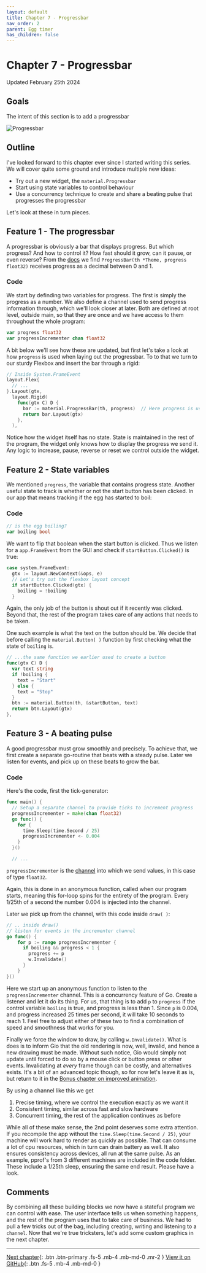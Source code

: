 ```yaml
---
layout: default
title: Chapter 7 - Progressbar
nav_order: 2
parent: Egg timer
has_children: false
---
```


# Chapter 7 - Progressbar

Updated February 25th 2024

## Goals

The intent of this section is to add a progressbar

![Progressbar](07_progressbar.gif)

## Outline

I've looked forward to this chapter ever since I started writing this series. We will cover quite some ground and introduce multiple new ideas:

- Try out a new widget, the `material.Progressbar`
- Start using state variables to control behaviour
- Use a concurrency technique to create and share a beating pulse that progresses the progressbar

Let's look at these in turn pieces.

## Feature 1 - The progressbar

A progressbar is obviously a bar that displays progress. But which progress? And how to control it? How fast should it grow, can it pause, or even reverse? From the [docs](https://pkg.go.dev/gioui.org/widget/material?utm_source=gopls#ProgressBar) we find `ProgressBar(th *Theme, progress float32)` receives progress as a decimal between 0 and 1.

### Code

We start by definding two variables for progress. The first is simply the progress as a number. We also define a channel used to send progress information through, which we'll look closer at later. Both are defined at root level, outside main, so that they are once and we have access to them throughout the whole program:

```go
var progress float32
var progressIncrementer chan float32
```

A bit below we'll see how these are updated, but first let's take a look at how `progress` is used when laying out the progressbar. To to that we turn to our sturdy Flexbox and insert the bar through a rigid:

```go
// Inside System.FrameEvent
layout.Flex{
  // ...
}.Layout(gtx,
  layout.Rigid(
    func(gtx C) D {
      bar := material.ProgressBar(th, progress)  // Here progress is used
      return bar.Layout(gtx)
    },
  ),

```

Notice how the widget itself has no state. State is maintained in the rest of the program, the widget only knows how to display the progress we send it. Any logic to increase, pause, reverse or reset we control outside the widget.

## Feature 2 - State variables

We mentioned `progress`, the variable that contains progress state. Another useful state to track is whether or not the start button has been clicked. In our app that means tracking if the egg has started to boil:

### Code

```go
// is the egg boiling?
var boiling bool
```
We want to flip that boolean when the start button is clicked. Thus we listen for a `app.FrameEvent` from the GUI and check if `startButton.Clicked()` is true:

```go
case system.FrameEvent:
  gtx := layout.NewContext(&ops, e)
  // Let's try out the flexbox layout concept
  if startButton.Clicked(gtx) {
    boiling = !boiling
  }
```

Again, the only job of the button is shout out if it recently was clicked. Beyond that, the rest of the program takes care of any actions that needs to be taken. 

One such example is what the text on the button should be. We decide that before calling the `material.Button( )` function by first checking what the state of `boiling` is.

```go
// ...the same function we earlier used to create a button
func(gtx C) D {
  var text string
  if !boiling {
    text = "Start"
  } else {
    text = "Stop"
  }
  btn := material.Button(th, &startButton, text)
  return btn.Layout(gtx)
},
```

## Feature 3 - A beating pulse

A good progressbar must grow smoothly and precisely. To achieve that, we first create a separate go-routine that beats with a steady pulse. Later we listen for events, and pick up on these beats to grow the bar.

### Code

Here's the code, first the tick-generator:

```go
func main() {
  // Setup a separate channel to provide ticks to increment progress
  progressIncrementer = make(chan float32)
  go func() {
    for {
      time.Sleep(time.Second / 25)
      progressIncrementer <- 0.004
    }
  }()

  // ...
```

`progressIncrementer` is the [channel](https://tour.golang.org/concurrency/2) into which we send values, in this case of type `float32`.

Again, this is done in an anonymous function, called when our program starts, meaning this for-loop spins for the entirety of the program. Every 1/25th of a second the number 0.004 is injected into the channel.

Later we pick up from the channel, with this code inside `draw( )`:

```go
// .. inside draw()
// listen for events in the incrementer channel
go func() {
    for p := range progressIncrementer {
      if boiling && progress < 1 {
        progress += p
        w.Invalidate()
      }
    }
}()
```

Here we start up an anonymous function to listen to the `progressIncrementer` channel. This is a concurrency feature of Go. Create a listener and let it do its thing. For us, that thing is to add `p` to `progress` if the control variable `boiling` is true, and progress is less than 1. Since `p` is 0.004, and progress increased 25 times per second, it will take 10 seconds to reach 1. Feel free to adjust either of these two to find a combination of speed and smoothness that works for you.

Finally we force the window to draw, by calling `w.Invalidate()`. What is does is to inform Gio that the old rendering is now, well, invalid, and hence a new drawing must be made. Without such notice, Gio would simply not update until forced to do so by a mouse click or button press or other events. Invalidating at _every_ frame though can be costly, and alternatives exists. It's a bit of an advanced topic though, so for now let's leave it as is, but return to it in the [Bonus chapter on improved animation](11_improved_animation.md).

By using a channel like this we get

1. Precise timing, where we control the execution exactly as we want it
1. Consistent timing, similar across fast and slow hardware
1. Concurrent timing, the rest of the application continues as before

While all of these make sense, the 2nd point deserves some extra attention. If you recompile the app without the `time.Sleep(time.Second / 25)`, your machine will work hard to render as quickly as possible. That can consume a lot of cpu resources, which in turn can drain battery as well. It also ensures consistency across devices, all run at the same pulse. As an example, pprof's from 3 different machines are included in the code folder. These include a 1/25th sleep, ensuring the same end result. Please have a look.

## Comments

By combining all these building blocks we now have a stateful program we can control with ease. The user interface tells us when something happens, and the rest of the program uses that to take care of business. We had to pull a few tricks out of the bag, including creating, writing and listening to a `channel`. Now that we're true tricksters, let's add some custom graphics in the next chapter.

---

[Next chapter](08_egg_as_circle.md){: .btn .btn-primary .fs-5 .mb-4 .mb-md-0 .mr-2 }
[View it on GitHub](https://github.com/jonegil/gui-with-gio/tree/main/egg_timer){: .btn .fs-5 .mb-4 .mb-md-0 }
